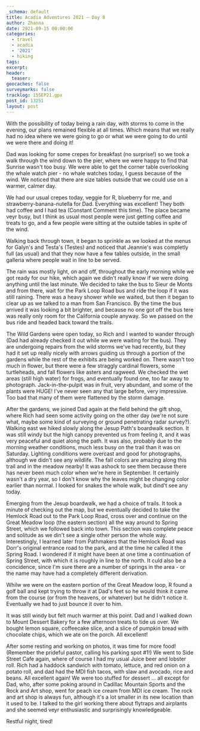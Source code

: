 ```yaml
---
_schema: default
title: Acadia Adventures 2021 – Day 8
author: Zhanna
date: 2021-09-15 00:00:00
categories:
  - travel
  - acadia
  - '2021' 
  - hiking
tags:
excerpt: 
header:
  teaser:
geocaches: false
surveymarks: false
tracklog: 15SEP21.gpx
post_id: 13251
layout: post
---
```


With the possibility of today being a rain day, with storms to come in the evening, our plans remained flexible at all times. Which means that we really had no idea where we were going to go or what we were going to do until we were there and doing it!

Dad was looking for some crepes for breakfast (no surprise!) so we took a walk through the wind down to the pier, where we were happy to find that Sunrise wasn't too busy. We were able to get the corner table overlooking the whale watch pier - no whale watches today, I guess because of the wind. We noticed that there are size tables outside that we could use on a warmer, calmer day. 

We had our usual crepes today, veggie for R, blueberry for me, and strawberry-banana-nutella for Dad. Everything was excellent! They both had coffee and I had tea (Constant Comment this time). The place became veyr busy, but I think as usual most people were just getting coffee and treats to go, and a few people were sitting at the outside tables in spite of the wind.

Walking back through town, it began to sprinkle as we looked at the menus for Galyn's and Testa's (Testes) and noticed that Jeannie's was completly full (as usual) and that they now have a few tables outside, in the small galleria where people wait in line to be served.

The rain was mostly light, on and off, throughout the early morning while we got ready for our hike, which again we didn't really know if we were doing anything until the last minute. We decided to take the bus to Sieur de Monts and from there, wait for the Park Loop Road bus and ride the loop if it was still raining. There was a heavy shower while we waited, but then it began to clear up as we talked to a man from San Francisco. By the time the bus arrived it was looking a bit brighter, and because no one got off the bus tere was really only room for the California couple anyway. So we passed on the bus ride and headed back toward the trails.

The Wild Gardens were open today, so Rich and I wanted to wander through (Dad had already checked it out while we were waiting for the bus). They are undergoing repairs from the wild storms we've had recently, but they had it set up really nicely with arrows guiding us through a portion of the gardens while the rest of the exhibits are being worked on. There wasn't too much in flower, but there were a few straggly cardinal flowers, some turtleheads, and fall flowers like asters and ragweed. We checked the wet areas (still high water) for frogs, and eventually found one, too far away to photograph. Jack-in-the-pulpit was in fruit, very abundant, and some of the plants were HUGE! I've never seen any that large before, very impressive. Too bad that many of them were flattened by the storm damage.

After the gardens, we joined Dad again at the field behind the gift shop, where Rich had seen some activity going on the other day (we're not sure what, maybe some kind of surveying or ground penetrating radar survey?). Walking east we hiked slowly along the Jesup Path's boardwalk section. It was still windy but the high canopy prevented us from feeling it, and it was very peaceful and quiet along the path. It was also, probably due to the morning weather conditions, much less busy on the trail than it was on Saturday. Lighting conditions were overcast and good for photographs, although we didn't see any wildlife. The fall colors are amazing along this trail and in the meadow nearby! It was ashock to see them because there has never been much color when we're here in September. It certainly wasn't a dry year, so I don't know why the leaves might be changing color earlier than normal. I looked for snakes the whole walk, but dind't see any today.

Emerging from the Jesup boardwalk, we had a choice of trails. It took a minute of checking out the map, but we eventually decided to take the Hemlock Road out to the Park Loop Road, cross over and continue on the Great Meadow loop (the eastern section) all the way around to Spring Street, which we followed back into town. This section was complete peace and solitude as we din't see a single other person the whole way. Interestingly, I learned later from Pathmakers that the Hemlock Road was Dorr's original entrance road to the park, and at the time he called it the Spring Road. I wondered if it might have been at one time a continuation of Spring Street, with which it is roughly in line to the north. It culd also be a concidence, since I'm sure there are a number of springs in the area - or the name may have had a completely different derivation.

Whilw we were on the eastern portion of the Great Meadow loop, R found a golf ball and kept trying to throw it at Dad's feet so he would think it came from the course (or from the heavens, or whatever) but he didn't notice it. Eventually we had to just bounce it over to him. 

It was still windy but felt much warmer at this point. Dad and I walked down to Mount Dessert Bakery for a few afternoon treats to tide us over. We bought lemon square, coffeecake slice, and a slice of pumpkin bread with chocolate chips, which we ate on the porch. All excellent! 

After some resting and working on photos, it was time for more food!  (Remember the  prideful pastor, calling his parking spot #1!) We went to Side Street Cafe again, where of course I had my usual Juice beer and lobster roll. Rich had a haddock sandwich with tomato, lettuce, and red onion on a potato roll, and dad had the MDI fish tacos, with slaw and avocado, rice and beans. All excellent again! We were too stuffed for dessert ... all except for Dad, who, after some poking around in Cadillac Mountain Sports and the Rock and Art shop, went for peach ice cream from MDI ice cream. The rock and art shop is always fun, although it's a lot smaller in its new location than it used to be. I talked to the girl working there about flytraps and airplants and she seemed veyr enthusiastic and surprisingly knowledgeable.

Restful night, tired!


